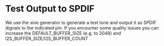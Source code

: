 # Test Output to SPDIF

We use the sine generator to generate a test tone and output it as SPDIF dignals to the indicated pin.
If you encounter some quality issues you can increase the DEFAULT_BUFFER_SIZE (e.g. to 2048) and I2S_BUFFER_SIZE/I2S_BUFFER_COUNT